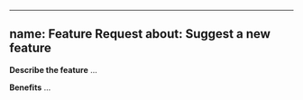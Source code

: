  ---
 name: Feature Request
 about: Suggest a new feature
 ---
 **Describe the feature**
 ...

 **Benefits**
 ...

